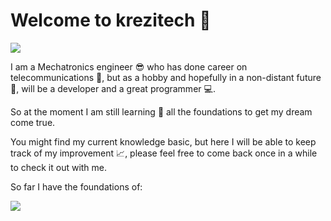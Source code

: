 # Welcome to krezitech :wave: 

![ ](https://blogger.googleusercontent.com/img/b/R29vZ2xl/AVvXsEh_Qunqjyt6aK5IvDXrxFvODidEvo3YqePEHcU2rQoX4OcudPYgLtdrP6Gdxaj_D0gTRYtjcTP5bBepEuw3Ku1zVh9L_Jt8RSknKVZ694La6gTBC2NL_aemJWhkr4L-LzEheO1579Gb4rkTIfxjtts0RnRhL4nHMVfpCHBeDD4aAxUb1o491q2e4tTJZA/s1388/Fondochicofinalfinal.png "Krezitech")

I am a Mechatronics engineer :sunglasses: who has done career on telecommunications :iphone:, but as a hobby and hopefully in a non-distant future :crystal_ball:, will be a developer and a great programmer :computer:. 

So at the moment I am still learning :blue_book: all the foundations to get my dream come true.

You might find my current knowledge basic, but here I will be able to keep track of my improvement :chart_with_upwards_trend:, please feel free to come back once in a while to check it out with me.

So far I have the foundations of:

![ ](https://blogger.googleusercontent.com/img/b/R29vZ2xl/AVvXsEjTi8Srn01HVQF0cXrnDJvbsvR12vyr8pObi-QeKFGwefFG53sHQFkagMu_vQeXGW61DlDEKtBIVwiva2a_Jnd7GT0xJexPSKURaalR1yOeI65n4rEfFnZtkW1iLv-gldiGoj69lD6c1AQ7j9NtcMSCY-EzsKSBkt0yvm-bcCBcSmm_vMUljv3BQ6qGRg/s320/todos.png "Lenguajes")
